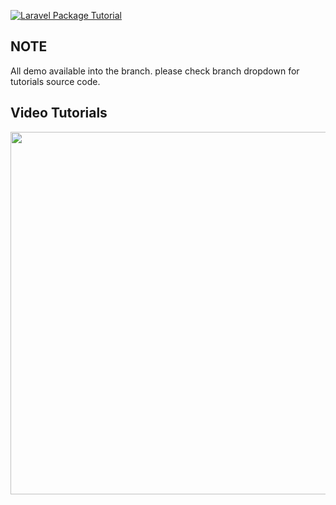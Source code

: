 [<img src="https://infyom.com/static/laravel-package-a308bdbea163948d3c82afda149f91ab.png" alt="Laravel Package Tutorial">](https://www.youtube.com/channel/UCuCjzuwBqMqFdh0EU-UwQ-w?sub_confirmation=1)

## NOTE
All demo available into the branch. please check branch dropdown for tutorials source code.


## Video Tutorials

[<img src="https://img.youtube.com/vi/3m2M4WehGwk/0.jpg" width="580">](https://youtu.be/3m2M4WehGwk)
